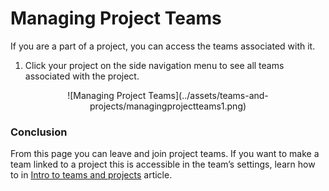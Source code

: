 # Managing Project Teams

If you are a part of a project, you can access the teams associated with it. 

1)	Click your project on the side navigation menu to see all teams associated with the project.

<center>
![Managing Project Teams](../assets/teams-and-projects/managingprojectteams1.png)
</center>

### Conclusion

From this page you can leave and join project teams. If you want to make a team linked to a project this is accessible in the team’s settings, learn how to in [Intro to teams and projects](https://support.builtview.com/teams-and-projects/intro/) article.
